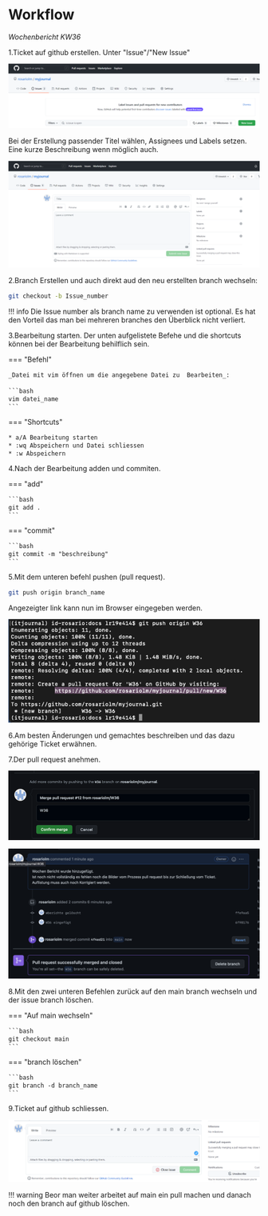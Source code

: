 # Workflow

*Wochenbericht KW36*

1.Ticket auf github erstellen. Unter "Issue"/"New Issue"

![Screenshot github issue](../img/Erstellung_Ticket.png)

Bei der Erstellung passender Titel wählen, Assignees und Labels setzen. Eine kurze Beschreibung wenn möglich auch.

![Screenshot github Ticket](../img/Erstellung_Ticket2.png)


2.Branch Erstellen und auch direkt aud den neu erstellten branch wechseln:

```bash
git checkout -b Issue_number
```

!!! info
    Die Issue number als branch name zu verwenden ist optional. Es hat den Vorteil das man bei mehreren branches den Überblick nicht verliert.


3.Bearbeitung starten. Der  unten aufgelistete Befehe und die shortcuts können bei der Bearbeitung behilflich sein.

=== "Befehl"

    _Datei mit vim öffnen um die angegebene Datei zu  Bearbeiten_:

    ```bash
    vim datei_name
    ```

=== "Shortcuts"

    * a/A Bearbeitung starten
    * :wq Abspeichern und Datei schliessen
    * :w Abspeichern


4.Nach der Bearbeitung adden und commiten.

=== "add"

    ```bash
    git add .
    ```

=== "commit"

    ```bash
    git commit -m "beschreibung"
    ```

5.Mit dem unteren befehl pushen (pull request).

```bash
git push origin branch_name
```

Angezeigter link kann nun im Browser eingegeben werden.

![Screenshot request](../img/link.png)


6.Am besten Änderungen und gemachtes beschreiben und das dazu gehörige Ticket erwähnen.


7.Der pull request anehmen.

![Anahme pull request](../img/anahme.png)

![Bestätigung](../img/successful_merge.png)


8.Mit den zwei unteren Befehlen zurück auf den main branch wechseln und der issue branch löschen.

=== "Auf main wechseln"

    ```bash
    git checkout main
    ```

=== "branch löschen"

    ```bash
    git branch -d branch_name
    ```


9.Ticket auf github schliessen.

![Screenshot github Ticket schliessung](../img/Schliessung_Ticket.png)

!!! warning
    Beor man weiter arbeitet auf main ein pull machen und danach noch den branch auf github löschen.
